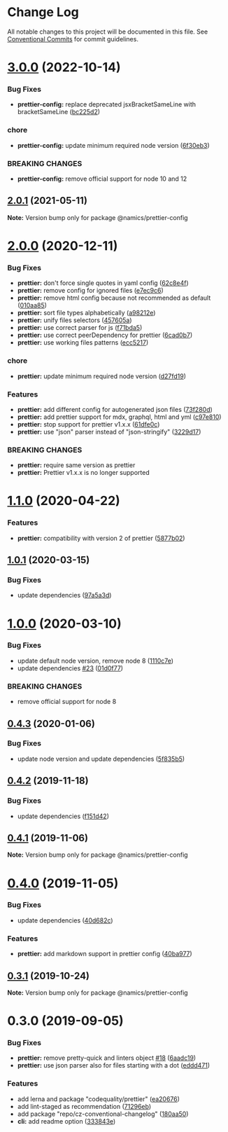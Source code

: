 # Change Log

All notable changes to this project will be documented in this file.
See [Conventional Commits](https://conventionalcommits.org) for commit guidelines.

# [3.0.0](https://github.com/merkle-open/frontend-defaults/compare/@namics/prettier-config@2.0.1...@namics/prettier-config@3.0.0) (2022-10-14)

### Bug Fixes

- **prettier-config:** replace deprecated jsxBracketSameLine with bracketSameLine ([bc225d2](https://github.com/merkle-open/frontend-defaults/commit/bc225d2781d7ab494f7d522e1ca26e6c0b49c554))

### chore

- **prettier-config:** update minimum required node version ([6f30eb3](https://github.com/merkle-open/frontend-defaults/commit/6f30eb3025e02106c191e76fc921626e7fd0263f))

### BREAKING CHANGES

- **prettier-config:** remove official support for node 10 and 12

## [2.0.1](https://github.com/merkle-open/frontend-defaults/compare/@namics/prettier-config@2.0.0...@namics/prettier-config@2.0.1) (2021-05-11)

**Note:** Version bump only for package @namics/prettier-config

# [2.0.0](https://github.com/merkle-open/frontend-defaults/compare/@namics/prettier-config@1.1.0...@namics/prettier-config@2.0.0) (2020-12-11)

### Bug Fixes

- **prettier:** don't force single quotes in yaml config ([62c8e4f](https://github.com/merkle-open/frontend-defaults/commit/62c8e4f1ef93c9fa63ead569eab69f55235a8371))
- **prettier:** remove config for ignored files ([e7ec9c6](https://github.com/merkle-open/frontend-defaults/commit/e7ec9c61530a7fc41d375c8e6ca70c25fa0bbb78))
- **prettier:** remove html config because not recommended as default ([010aa85](https://github.com/merkle-open/frontend-defaults/commit/010aa85f58a8be7cac3f392a8b55408bd9cb54e6))
- **prettier:** sort file types alphabetically ([a98212e](https://github.com/merkle-open/frontend-defaults/commit/a98212e8e67123ec388b1af6c630d86899a10bab))
- **prettier:** unify files selectors ([457605a](https://github.com/merkle-open/frontend-defaults/commit/457605acf7c5fac9dc2582c73aba6e2f48195526))
- **prettier:** use correct parser for js ([f71bda5](https://github.com/merkle-open/frontend-defaults/commit/f71bda516e7c44c8033070b0cc3655227697ad1b))
- **prettier:** use correct peerDependency for prettier ([6cad0b7](https://github.com/merkle-open/frontend-defaults/commit/6cad0b7ca7c4f9b0a5cdb039822a0aaf9eccefdc))
- **prettier:** use working files patterns ([ecc5217](https://github.com/merkle-open/frontend-defaults/commit/ecc5217c4a9768e93290fa7b021e39c4159df62f))

### chore

- **prettier:** update minimum required node version ([d27fd19](https://github.com/merkle-open/frontend-defaults/commit/d27fd1990c722cf98f6388831192388950a1cd4a))

### Features

- **prettier:** add different config for autogenerated json files ([73f280d](https://github.com/merkle-open/frontend-defaults/commit/73f280d5d5c1a3df68f79915213f9945835ff37e))
- **prettier:** add prettier support for mdx, graphql, html and yml ([c97e810](https://github.com/merkle-open/frontend-defaults/commit/c97e810ef092d35f715fbc5139aaa8118d439b2e))
- **prettier:** stop support for prettier v1.x.x ([61dfe0c](https://github.com/merkle-open/frontend-defaults/commit/61dfe0c02689d026bad7052991c0a2252cde9eb6))
- **prettier:** use "json" parser instead of "json-stringify" ([3229d17](https://github.com/merkle-open/frontend-defaults/commit/3229d1769c792caeabd23b3b2afc47255d7a4de5))

### BREAKING CHANGES

- **prettier:** require same version as prettier
- **prettier:** Prettier v1.x.x is no longer supported

# [1.1.0](https://github.com/merkle-open/frontend-defaults/compare/@namics/prettier-config@1.0.1...@namics/prettier-config@1.1.0) (2020-04-22)

### Features

- **prettier:** compatibility with version 2 of prettier ([5877b02](https://github.com/merkle-open/frontend-defaults/commit/5877b027b4695b059f18571adf823c09aec72967))

## [1.0.1](https://github.com/merkle-open/frontend-defaults/compare/@namics/prettier-config@1.0.0...@namics/prettier-config@1.0.1) (2020-03-15)

### Bug Fixes

- update dependencies ([97a5a3d](https://github.com/merkle-open/frontend-defaults/commit/97a5a3deb08b5772d56e94d9e4d4aa8a33562c57))

# [1.0.0](https://github.com/merkle-open/frontend-defaults/compare/@namics/prettier-config@0.4.3...@namics/prettier-config@1.0.0) (2020-03-10)

### Bug Fixes

- update default node version, remove node 8 ([1110c7e](https://github.com/merkle-open/frontend-defaults/commit/1110c7e6d66620a192dd29893df9b049ac435a59))
- update dependencies [#23](https://github.com/merkle-open/frontend-defaults/issues/23) ([01d0f77](https://github.com/merkle-open/frontend-defaults/commit/01d0f77ced8013e856b61d603ad1e2bf187d4845))

### BREAKING CHANGES

- remove official support for node 8

## [0.4.3](https://github.com/merkle-open/frontend-defaults/compare/@namics/prettier-config@0.4.2...@namics/prettier-config@0.4.3) (2020-01-06)

### Bug Fixes

- update node version and update dependencies ([5f835b5](https://github.com/merkle-open/frontend-defaults/commit/5f835b5a690d57177d0e18d0fc4c6644adba8d2e))

## [0.4.2](https://github.com/merkle-open/frontend-defaults/compare/@namics/prettier-config@0.4.1...@namics/prettier-config@0.4.2) (2019-11-18)

### Bug Fixes

- update dependencies ([f151d42](https://github.com/merkle-open/frontend-defaults/commit/f151d4275056f78a59d0f992b5fcb17489244027))

## [0.4.1](https://github.com/merkle-open/frontend-defaults/compare/@namics/prettier-config@0.4.0...@namics/prettier-config@0.4.1) (2019-11-06)

**Note:** Version bump only for package @namics/prettier-config

# [0.4.0](https://github.com/merkle-open/frontend-defaults/compare/@namics/prettier-config@0.3.1...@namics/prettier-config@0.4.0) (2019-11-05)

### Bug Fixes

- update dependencies ([40d682c](https://github.com/merkle-open/frontend-defaults/commit/40d682c7f67ed7990295c171b6898b74a52ebb70))

### Features

- **prettier:** add markdown support in prettier config ([40ba977](https://github.com/merkle-open/frontend-defaults/commit/40ba977826554ec1287cea27ffb7d19b32c7b087))

## [0.3.1](https://github.com/merkle-open/frontend-defaults/compare/@namics/prettier-config@0.3.0...@namics/prettier-config@0.3.1) (2019-10-24)

**Note:** Version bump only for package @namics/prettier-config

# 0.3.0 (2019-09-05)

### Bug Fixes

- **prettier:** remove pretty-quick and linters object [#18](https://github.com/merkle-open/frontend-defaults/issues/18) ([6aadc19](https://github.com/merkle-open/frontend-defaults/commit/6aadc19))
- **prettier:** use json parser also for files starting with a dot ([eddd471](https://github.com/merkle-open/frontend-defaults/commit/eddd471))

### Features

- add lerna and package "codequality/prettier" ([ea20676](https://github.com/merkle-open/frontend-defaults/commit/ea20676))
- add lint-staged as recommendation ([71296eb](https://github.com/merkle-open/frontend-defaults/commit/71296eb))
- add package "repo/cz-conventional-changelog" ([180aa50](https://github.com/merkle-open/frontend-defaults/commit/180aa50))
- **cli:** add readme option ([333843e](https://github.com/merkle-open/frontend-defaults/commit/333843e))
